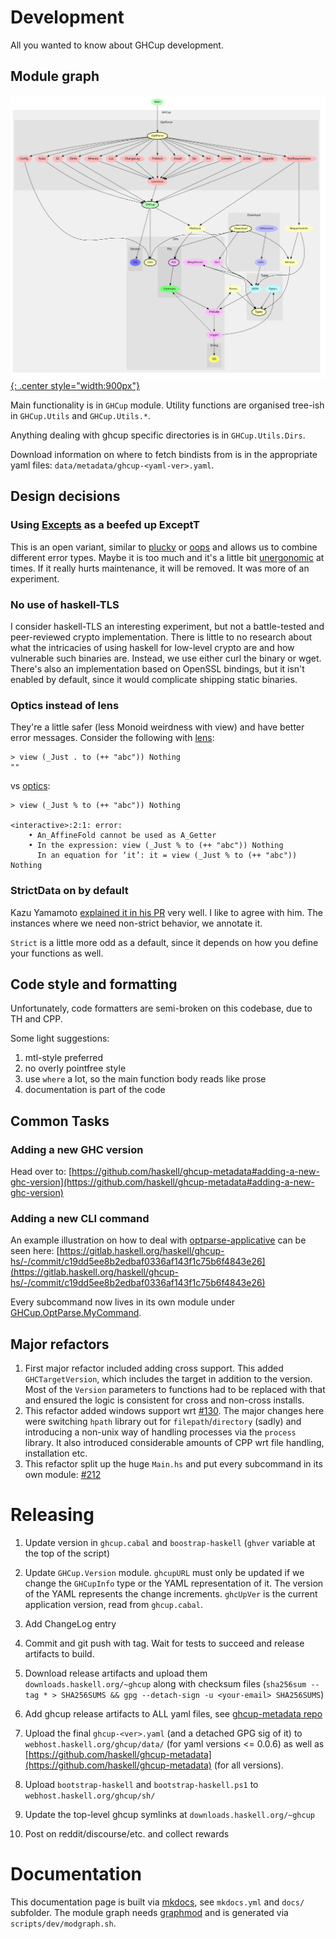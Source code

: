 # Development

All you wanted to know about GHCup development.

## Module graph

[![Module graph](./modules_small.svg){: .center style="width:900px"}](./modules_wide.svg)

Main functionality is in `GHCup` module. Utility functions are
organised tree-ish in `GHCup.Utils` and `GHCup.Utils.*`.

Anything dealing with ghcup specific directories is in
`GHCup.Utils.Dirs`.

Download information on where to fetch bindists from is in the appropriate
yaml files: `data/metadata/ghcup-<yaml-ver>.yaml`.

## Design decisions

### Using [Excepts](https://hackage.haskell.org/package/haskus-utils-variant-3.0/docs/Haskus-Utils-Variant-Excepts.html) as a beefed up ExceptT

This is an open variant, similar to [plucky](https://hackage.haskell.org/package/plucky) or [oops](https://github.com/i-am-tom/oops) and allows us to combine different error types. Maybe it is too much and it's a little bit [unergonomic](https://github.com/haskus/packages/issues/32) at times. If it really hurts maintenance, it will be removed. It was more of an experiment.

### No use of haskell-TLS

I consider haskell-TLS an interesting experiment, but not a battle-tested and peer-reviewed crypto implementation. There is little to no research about what the intricacies of using haskell for low-level crypto are and how vulnerable such binaries are. Instead, we use either curl the binary or wget. There's also an implementation based on OpenSSL bindings, but it isn't enabled by default, since it would complicate shipping static binaries.

### Optics instead of lens

They're a little safer (less Monoid weirdness with view) and have better error messages. Consider the following with [lens](https://hackage.haskell.org/package/lens):

```
> view (_Just . to (++ "abc")) Nothing
""
```

vs [optics](https://hackage.haskell.org/package/optics):

```
> view (_Just % to (++ "abc")) Nothing

<interactive>:2:1: error:
    • An_AffineFold cannot be used as A_Getter
    • In the expression: view (_Just % to (++ "abc")) Nothing
      In an equation for ‘it’: it = view (_Just % to (++ "abc")) Nothing
```

### StrictData on by default

Kazu Yamamoto [explained it in his PR](https://github.com/yesodweb/wai/pull/752#issuecomment-501531386) very well. I like to agree with him. The instances where we need non-strict behavior, we annotate it.

`Strict` is a little more odd as a default, since it depends on how you define your functions as well.

## Code style and formatting

Unfortunately, code formatters are semi-broken on this codebase, due to TH and CPP.

Some light suggestions:

1. mtl-style preferred
2. no overly pointfree style
3. use `where` a lot, so the main function body reads like prose
4. documentation is part of the code

## Common Tasks

### Adding a new GHC version

Head over to: [https://github.com/haskell/ghcup-metadata#adding-a-new-ghc-version](https://github.com/haskell/ghcup-metadata#adding-a-new-ghc-version)

### Adding a new CLI command

An example illustration on how to deal with [optparse-applicative](https://hackage.haskell.org/package/optparse-applicative) can be seen here: [https://gitlab.haskell.org/haskell/ghcup-hs/-/commit/c19dd5ee8b2edbaf0336af143f1c75b6f4843e26](https://gitlab.haskell.org/haskell/ghcup-hs/-/commit/c19dd5ee8b2edbaf0336af143f1c75b6f4843e26)

Every subcommand now lives in its own module under [GHCup.OptParse.MyCommand](https://gitlab.haskell.org/haskell/ghcup-hs/-/tree/master/app/ghcup/GHCup/OptParse).

## Major refactors

1. First major refactor included adding cross support. This added
   `GHCTargetVersion`, which includes the target in addition to the version.
   Most of the `Version` parameters to functions had to be replaced with
   that and ensured the logic is consistent for cross and non-cross
   installs.
2. This refactor added windows support wrt [#130](https://gitlab.haskell.org/haskell/ghcup-hs/-/issues/130).
   The major changes here were switching `hpath` library out for `filepath`/`directory` (sadly) and
   introducing a non-unix way of handling processes via the `process` library. It also introduced considerable
   amounts of CPP wrt file handling, installation etc.
3. This refactor split up the huge `Main.hs` and put every subcommand in its own module: [#212](https://gitlab.haskell.org/haskell/ghcup-hs/-/merge_requests/212)

# Releasing

1. Update version in `ghcup.cabal` and `boostrap-haskell` (`ghver` variable at the top of the script)

2. Update `GHCup.Version` module. `ghcupURL` must only be updated if we change the `GHCupInfo` type or the YAML representation of it. The version of the YAML represents the change increments. `ghcUpVer` is the current application version, read from `ghcup.cabal`.

3. Add ChangeLog entry

4. Commit and git push with tag. Wait for tests to succeed and release artifacts to build.

5. Download release artifacts and upload them `downloads.haskell.org/~ghcup` along with checksum files (`sha256sum --tag * > SHA256SUMS && gpg --detach-sign -u <your-email> SHA256SUMS`)

6. Add ghcup release artifacts to ALL yaml files, see [ghcup-metadata repo](https://github.com/haskell/ghcup-metadata)

7. Upload the final `ghcup-<ver>.yaml` (and a detached GPG sig of it) to `webhost.haskell.org/ghcup/data/` (for yaml versions <= 0.0.6) as well as [https://github.com/haskell/ghcup-metadata](https://github.com/haskell/ghcup-metadata) (for all versions).

8. Upload `bootstrap-haskell` and `bootstrap-haskell.ps1` to `webhost.haskell.org/ghcup/sh/`

9. Update the top-level ghcup symlinks at `downloads.haskell.org/~ghcup`

10. Post on reddit/discourse/etc. and collect rewards

# Documentation

This documentation page is built via [mkdocs](https://www.mkdocs.org/), see `mkdocs.yml` and `docs/` subfolder.
The module graph needs [graphmod](https://github.com/yav/graphmod) and is generated via `scripts/dev/modgraph.sh`.
